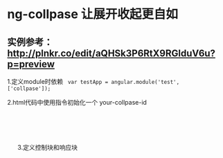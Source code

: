 # ng-collpase 让展开收起更自如

##  实例参考：http://plnkr.co/edit/aQHSk3P6RtX9RGlduV6u?p=preview  ##

1.定义module时依赖
<code>
  var testApp = angular.module('test', ['collpase']);
</code>

2.html代码中使用指令初始化一个 your-collpase-id
<code>
  <ul ng-collpase="your-collpase-id" ng-collpase-option="{current:{'1':1}}">
</code>
  
3.定义控制块和响应块
<code>
  <a ng-collpase-target="your-collpase-tap" ng-collpase-parent="your-collpase-id">
  <p ng-collpase-href="your-collpase-tap" ng-collpase-parent="your-collpase-id">
</code>
  
